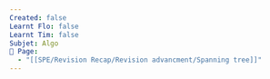 ```yaml
---
Created: false
Learnt Flo: false
Learnt Tim: false
Subjet: Algo
🏫 Page:
  - "[[SPE/Revision Recap/Revision advancment/Spanning tree]]"
---
```

